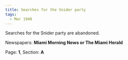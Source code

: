 ```yaml
---  
title: Searches for the Snider party  
tags:  
  - Mar 1948  
---  
```

  
Searches for the Snider party are abandoned.  
  
Newspapers: **Miami Morning News or The Miami Herald**  
  
Page: **1**, Section: **A** 
